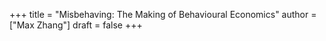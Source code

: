 +++
title = "Misbehaving: The Making of Behavioural Economics"
author = ["Max Zhang"]
draft = false
+++
